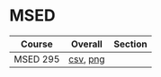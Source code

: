 # MSED

| Course | Overall | Section |
| ------ | ------- | ------- |
| MSED 295 | [csv](https://github.com/UCSD-Historical-Enrollment-Data/2025Winter/blob/main/overall/MSED%20295.csv), [png](https://raw.githubusercontent.com/UCSD-Historical-Enrollment-Data/2025Winter/main/plot_overall/MSED%20295.png) |  |

